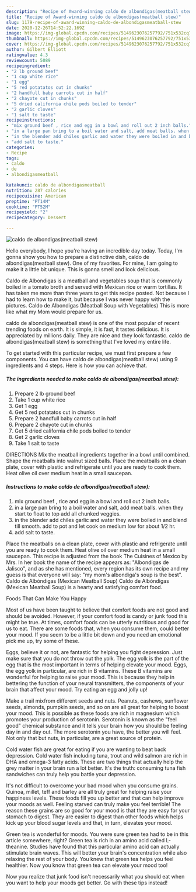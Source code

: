 ```yaml
---
description: "Recipe of Award-winning caldo de albondigas(meatball stew)"
title: "Recipe of Award-winning caldo de albondigas(meatball stew)"
slug: 1179-recipe-of-award-winning-caldo-de-albondigasmeatball-stew
date: 2020-12-26T14:52:22.169Z
image: https://img-global.cpcdn.com/recipes/5149623076257792/751x532cq70/caldo-de-albondigasmeatball-stew-recipe-main-photo.jpg
thumbnail: https://img-global.cpcdn.com/recipes/5149623076257792/751x532cq70/caldo-de-albondigasmeatball-stew-recipe-main-photo.jpg
cover: https://img-global.cpcdn.com/recipes/5149623076257792/751x532cq70/caldo-de-albondigasmeatball-stew-recipe-main-photo.jpg
author: Gilbert Elliott
ratingvalue: 4.3
reviewcount: 5089
recipeingredient:
- "2 lb ground beef"
- "1 cup white rice"
- "1 egg"
- "5 red potatatos cut in chunks"
- "2 handfull baby carrots cut in half"
- "2 chayote cut in chunks"
- "5 dried california chile pods boiled to tender"
- "2 garlic cloves"
- "1 salt to taste"
recipeinstructions:
- "mix ground beef , rice and egg in a bowl and roll out 2 inch balls."
- "in a large pan bring to a boil water and salt, add meat balls. when they start to float to top add all chunked veggies."
- "in the blender add chiles garlic and water they were boiled in and blend till smooth. add to pot and let cook on medium low for about 1/2 hr."
- "add salt to taste."
categories:
- Recipe
tags:
- caldo
- de
- albondigasmeatball

katakunci: caldo de albondigasmeatball 
nutrition: 287 calories
recipecuisine: American
preptime: "PT14M"
cooktime: "PT52M"
recipeyield: "2"
recipecategory: Dessert

---
```



![caldo de albondigas(meatball stew)](https://img-global.cpcdn.com/recipes/5149623076257792/751x532cq70/caldo-de-albondigasmeatball-stew-recipe-main-photo.jpg)

Hello everybody, I hope you're having an incredible day today. Today, I'm gonna show you how to prepare a distinctive dish, caldo de albondigas(meatball stew). One of my favorites. For mine, I am going to make it a little bit unique. This is gonna smell and look delicious.

Caldo de Albondigas is a meatball and vegetables soup that is commonly boiled in a tomato broth and served with Mexican rice or warm tortillas. It has taken me more than three years to get this recipe posted. Not because I had to learn how to make it, but because I was never happy with the pictures. Caldo de Albondigas (Meatball Soup with Vegetables) This is more like what my Mom would prepare for us.

caldo de albondigas(meatball stew) is one of the most popular of recent trending foods on earth. It is simple, it is fast, it tastes delicious. It is appreciated by millions daily. They are nice and they look fantastic. caldo de albondigas(meatball stew) is something that I've loved my entire life.


To get started with this particular recipe, we must first prepare a few components. You can have caldo de albondigas(meatball stew) using 9 ingredients and 4 steps. Here is how you can achieve that.

<!--inarticleads1-->

##### The ingredients needed to make caldo de albondigas(meatball stew):

1. Prepare 2 lb ground beef
1. Take 1 cup white rice
1. Get 1 egg
1. Get 5 red potatatos cut in chunks
1. Prepare 2 handfull baby carrots cut in half
1. Prepare 2 chayote cut in chunks
1. Get 5 dried california chile pods boiled to tender
1. Get 2 garlic cloves
1. Take 1 salt to taste


DIRECTIONS Mix the meatball ingredients together in a bowl until combined. Shape the meatballs into walnut sized balls. Place the meatballs on a clean plate, cover with plastic and refrigerate until you are ready to cook them. Heat olive oil over medium heat in a small saucepan. 

<!--inarticleads2-->

##### Instructions to make caldo de albondigas(meatball stew):

1. mix ground beef , rice and egg in a bowl and roll out 2 inch balls.
1. in a large pan bring to a boil water and salt, add meat balls. when they start to float to top add all chunked veggies.
1. in the blender add chiles garlic and water they were boiled in and blend till smooth. add to pot and let cook on medium low for about 1/2 hr.
1. add salt to taste.


Place the meatballs on a clean plate, cover with plastic and refrigerate until you are ready to cook them. Heat olive oil over medium heat in a small saucepan. This recipe is adjusted from the book The Cuisines of Mexico by Mrs. In her book the name of the recipe appears as: &#34;Albondigas de Jalisco&#34;, and as she has mentioned, every region has its own recipe and my guess is that everyone will say: &#34;my mom&#39;s albondiga&#39;s soup is the best&#34;. Caldo de Albóndigas (Mexican Meatball Soup) Caldo de Albóndigas (Mexican Meatball Soup) is a hearty and satisfying comfort food. 

Foods That Can Make You Happy


Most of us have been taught to believe that comfort foods are not good and should be avoided. However, if your comfort food is candy or junk food this might be true. At times, comfort foods can be utterly nutritious and good for us to eat. There are some foods that, when you consume them, could better your mood. If you seem to be a little bit down and you need an emotional pick me up, try some of these.

Eggs, believe it or not, are fantastic for helping you fight depression. Just make sure that you do not throw out the yolk. The egg yolk is the part of the egg that is the most important in terms of helping elevate your mood. Eggs, the egg yolk in particular, are rich in B vitamins. These B vitamins are wonderful for helping to raise your mood. This is because they help in bettering the function of your neural transmitters, the components of your brain that affect your mood. Try eating an egg and jolly up!

Make a trail mixfrom different seeds and nuts. Peanuts, cashews, sunflower seeds, almonds, pumpkin seeds, and so on are all great for helping to boost your mood. This is possible as these foods are rich in magnesium which promotes your production of serotonin. Serotonin is known as the "feel good" chemical substance and it tells your brain how you should be feeling day in and day out. The more serotonin you have, the better you will feel. Not only that but nuts, in particular, are a great source of protein.

Cold water fish are great for eating if you are wanting to beat back depression. Cold water fish including tuna, trout and wild salmon are rich in DHA and omega-3 fatty acids. These are two things that actually help the grey matter in your brain run a lot better. It's the truth: consuming tuna fish sandwiches can truly help you battle your depression. 

It's not difficult to overcome your bad mood when you consume grains. Quinoa, millet, teff and barley are all truly great for helping raise your happiness levels. These foods fill you up better and that can help improve your moods as well. Feeling starved can truly make you feel terrible! The reason these grains are so good for your mood is that they are easy for your stomach to digest. They are easier to digest than other foods which helps kick up your blood sugar levels and that, in turn, elevates your mood.

Green tea is wonderful for moods. You were sure green tea had to be in this article somewhere, right? Green tea is rich in an amino acid called L-theanine. Studies have found that this particular amino acid can actually stimulate brain waves. This will better your brain's concentration while also relaxing the rest of your body. You knew that green tea helps you feel healthier. Now you know that green tea can elevate your mood too!

Now you realize that junk food isn't necessarily what you should eat when you want to help your moods get better. Go  with  these tips  instead!

